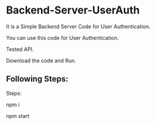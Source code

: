 # Backend-Server-UserAuth

It is a Simple Backend Server Code for User Authentication.

You can use this code for User Authentication.

Tested API.

Download the code and Run. 

## Following Steps:

Steps:

  npm i

  npm start







